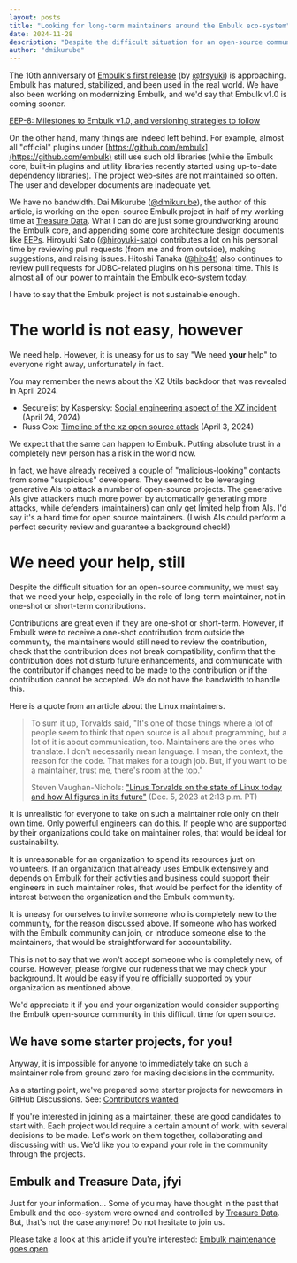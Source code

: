 ```yaml
---
layout: posts
title: "Looking for long-term maintainers around the Embulk eco-system"
date: 2024-11-28
description: "Despite the difficult situation for an open-source community, we must say that we need your help, especially in the role of long-term maintainer, not in one-shot or short-term contributions."
author: "dmikurube"
---
```


The 10th anniversary of [Embulk's first release](https://github.com/embulk/embulk/releases/tag/v0.1.0) (by [@frsyuki](https://github.com/frsyuki)) is approaching. Embulk has matured, stabilized, and been used in the real world. We have also been working on modernizing Embulk, and we'd say that Embulk v1.0 is coming sooner.

[EEP-8: Milestones to Embulk v1.0, and versioning strategies to follow](https://github.com/embulk/embulk/blob/master/docs/eeps/eep-0008.md)

On the other hand, many things are indeed left behind. For example, almost all "official" plugins under [https://github.com/embulk](https://github.com/embulk) still use such old libraries (while the Embulk core, built-in plugins and utility libraries recently started using up-to-date dependency libraries). The project web-sites are not maintained so often. The user and developer documents are inadequate yet.

We have no bandwidth. Dai Mikurube ([@dmikurube](https://github.com/dmikurube)), the author of this article, is working on the open-source Embulk project in half of my working time at [Treasure Data](https://www.treasuredata.com/). What I can do are just some groundworking around the Embulk core, and appending some core architecture design documents like [EEPs](https://github.com/embulk/embulk/tree/master/docs/eeps). Hiroyuki Sato ([@hiroyuki-sato](https://github.com/hiroyuki-sato)) contributes a lot on his personal time by reviewing pull requests (from me and from outside), making suggestions, and raising issues. Hitoshi Tanaka ([@hito4t](https://github.com/hito4t)) also continues to review pull requests for JDBC-related plugins on his personal time. This is almost all of our power to maintain the Embulk eco-system today.

I have to say that the Embulk project is not sustainable enough.

The world is not easy, however
===============================

We need help. However, it is uneasy for us to say "We need **your** help" to everyone right away, unfortunately in fact.

You may remember the news about the XZ Utils backdoor that was revealed in April 2024.

* Securelist by Kaspersky: [Social engineering aspect of the XZ incident](https://securelist.com/xz-backdoor-story-part-2-social-engineering/112476/) (April 24, 2024)
* Russ Cox: [Timeline of the xz open source attack](https://research.swtch.com/xz-timeline) (April 3, 2024)

We expect that the same can happen to Embulk. Putting absolute trust in a completely new person has a risk in the world now.

In fact, we have already received a couple of "malicious-looking" contacts from some "suspicious" developers. They seemed to be leveraging generative AIs to attack a number of open-source projects. The generative AIs give attackers much more power by automatically generating more attacks, while defenders (maintainers) can only get limited help from AIs. I'd say it's a hard time for open source maintainers. (I wish AIs could perform a perfect security review and guarantee a background check!)

We need your help, still
=========================

Despite the difficult situation for an open-source community, we must say that we need your help, especially in the role of long-term maintainer, not in one-shot or short-term contributions.

Contributions are great even if they are one-shot or short-term. However, if Embulk were to receive a one-shot contribution from outside the community, the maintainers would still need to review the contribution, check that the contribution does not break compatibility, confirm that the contribution does not disturb future enhancements, and communicate with the contributor if changes need to be made to the contribution or if the contribution cannot be accepted. We do not have the bandwidth to handle this.

Here is a quote from an article about the Linux maintainers.

> To sum it up, Torvalds said, "It's one of those things where a lot of people seem to think that open source is all about programming, but a lot of it is about communication, too. Maintainers are the ones who translate. I don't necessarily mean language. I mean, the context, the reason for the code. That makes for a tough job. But, if you want to be a maintainer, trust me, there's room at the top."
>
> Steven Vaughan-Nichols: ["Linus Torvalds on the state of Linux today and how AI figures in its future"](https://www.zdnet.com/article/linus-torvalds-on-state-of-linux-today-and-how-ai-figures-in-its-future/) (Dec. 5, 2023 at 2:13 p.m. PT)

It is unrealistic for everyone to take on such a maintainer role only on their own time. Only powerful engineers can do this. If people who are supported by their organizations could take on maintainer roles, that would be ideal for sustainability.

It is unreasonable for an organization to spend its resources just on volunteers. If an organization that already uses Embulk extensively and depends on Embulk for their activities and business could support their engineers in such maintainer roles, that would be perfect for the identity of interest between the organization and the Embulk community.

It is uneasy for ourselves to invite someone who is completely new to the community, for the reason discussed above. If someone who has worked with the Embulk community can join, or introduce someone else to the maintainers, that would be straightforward for accountability.

This is not to say that we won't accept someone who is completely new, of course. However, please forgive our rudeness that we may check your background. It would be easy if you're officially supported by your organization as mentioned above.

We'd appreciate it if you and your organization would consider supporting the Embulk open-source community in this difficult time for open source.

We have some starter projects, for you!
----------------------------------------

Anyway, it is impossible for anyone to immediately take on such a maintainer role from ground zero for making decisions in the community.

As a starting point, we've prepared some starter projects for newcomers in GitHub Discussions. See: [Contributors wanted](https://github.com/orgs/embulk/discussions/categories/contributors-wanted)

If you're interested in joining as a maintainer, these are good candidates to start with. Each project would require a certain amount of work, with several decisions to be made. Let's work on them together, collaborating and discussing with us. We'd like you to expand your role in the community through the projects.

Embulk and Treasure Data, jfyi
-------------------------------

Just for your information... Some of you may have thought in the past that Embulk and the eco-system were owned and controlled by [Treasure Data](https://www.treasuredata.com/). But, that's not the case anymore! Do not hesitate to join us.

Please take a look at this article if you're interested: [Embulk maintenance goes open](https://www.embulk.org/articles/2023/03/10/embulk-maintenance-gets-open.html).
